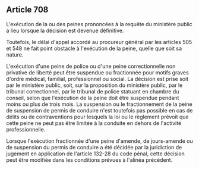 Article 708
----
L'exécution de la ou des peines prononcées à la requête du ministère public a
lieu lorsque la décision est devenue définitive.

Toutefois, le délai d'appel accordé au procureur général par les articles 505 et
548 ne fait point obstacle à l'exécution de la peine, quelle que soit sa nature.

L'exécution d'une peine de police ou d'une peine correctionnelle non privative
de liberté peut être suspendue ou fractionnée pour motifs graves d'ordre
médical, familial, professionnel ou social. La décision est prise soit par le
ministère public, soit, sur la proposition du ministère public, par le tribunal
correctionnel, par le tribunal de police statuant en chambre du conseil, selon
que l'exécution de la peine doit être suspendue pendant moins ou plus de trois
mois. La suspension ou le fractionnement de la peine de suspension de permis de
conduire n'est toutefois pas possible en cas de délits ou de contraventions pour
lesquels la loi ou le règlement prévoit que cette peine ne peut pas être limitée
à la conduite en dehors de l'activité professionnelle.

Lorsque l'exécution fractionnée d'une peine d'amende, de jours-amende ou de
suspension du permis de conduire a été décidée par la juridiction de jugement en
application de l'article 132-28 du code pénal, cette décision peut être modifiée
dans les conditions prévues à l'alinéa précédent.
